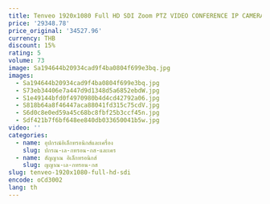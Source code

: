 ```yaml
---
title: Tenveo 1920x1080 Full HD SDI Zoom PTZ VIDEO CONFERENCE IP CAMERA
price: '29348.78'
price_original: '34527.96'
currency: THB
discount: 15%
rating: 5
volume: 73
image: Sa194644b20934cad9f4ba0804f699e3bq.jpg
images:
  - Sa194644b20934cad9f4ba0804f699e3bq.jpg
  - S73eb34406e7a447d9d1348d5a6852ebdW.jpg
  - S1e49144bfd0f4970980b4d4cd42792a06.jpg
  - S818b64a8f46447aca88041fd315c75cdV.jpg
  - S6d0c8e0ed59a45c68bc8fbf25b3ccf45n.jpg
  - Sdf421b7f6bf648ee840db033650041b5w.jpg
video: ''
categories:
  - name: อุปกรณ์อิเล็กทรอนิกส์และเครื่อง
    slug: ปกรณ-เล-กทรอน-กส-และเคร
  - name: สัญญาณ อิเล็กทรอนิกส์
    slug: ญญาณ-เล-กทรอน-กส
slug: tenveo-1920x1080-full-hd-sdi
encode: oCd3002
lang: th
---
```

  